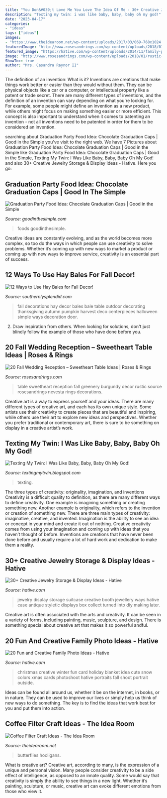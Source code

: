 ```yaml
---
title: "You Don&#039;t Love Me You Love The Idea Of Me - 30+ Creative Jewelry Storage &amp; Display Ideas"
description: "Texting my twin: i was like baby, baby, baby oh my god!"
date: "2023-04-17"
categories:
- "ideas"
tags: ["ideas"]
images:
- "https://www.theidearoom.net/wp-content/uploads/2017/03/069-768x1024.jpg"
featuredImage: "http://www.rosesandrings.com/wp-content/uploads/2018/01/rustic-burgundy-and-greenery-wedding-sweetheart-table-decor.jpg"
featured_image: "https://hative.com/wp-content/uploads/2014/11/family-photo-ideas/12-fun-creative-family-photo-ideas.jpg"
image: "http://www.rosesandrings.com/wp-content/uploads/2018/01/rustic-burgundy-and-greenery-wedding-sweetheart-table-decor.jpg"
ShowToc: true
author: "Mrs. Casandra Raynor II"
---
```



The definition of an invention: What is it?
Inventions are creations that make things work better or easier than they would without them. They can be physical objects like a car or a computer, or intellectual property like a patent or trade secret. There are many different types of inventions, and the definition of an invention can vary depending on what you're looking for. For example, some people might define an invention as a new product, while others might focus on making something easier or more efficient. This concept is also important to understand when it comes to patenting an invention - not all inventions need to be patented in order for them to be considered an invention.

	

		
searching about Graduation Party Food Idea: Chocolate Graduation Caps | Good in the Simple you've visit to the right web. We have 7 Pictures about Graduation Party Food Idea: Chocolate Graduation Caps | Good in the Simple like Graduation Party Food Idea: Chocolate Graduation Caps | Good in the Simple, Texting My Twin: I Was Like Baby, Baby, Baby Oh My God! and also 30+ Creative Jewelry Storage &amp; Display Ideas - Hative. Here you go:
		
    
## Graduation Party Food Idea: Chocolate Graduation Caps | Good In The Simple

<img loading=lazy src="https://goodinthesimple.com/wp-content/uploads/2018/03/chocolate-graduation-caps-768x1446.jpg" onerror="this.onerror=null;this.src='https://tse3.mm.bing.net/th?id=OIP.SRU6VZx6IsuI3zEqBjR6AgHaN8&amp;pid=15.1';" alt="Graduation Party Food Idea: Chocolate Graduation Caps | Good in the Simple">

_Source: goodinthesimple.com_

>foods goodinthesimple. 

	

Creative ideas are constantly evolving, and as the world becomes more complex, so too do the ways in which people can use creativity to solve problems. Whether it’s coming up with new ways to market a product or coming up with new ways to improve service, creativity is an essential part of success.

    
## 12 Ways To Use Hay Bales For Fall Decor!

<img loading=lazy src="https://www.southernlysplendid.com/wp-content/uploads/2017/08/hay13.jpg" onerror="this.onerror=null;this.src='https://tse1.mm.bing.net/th?id=OIP.MIHJNY36PqUDPXbCYzF3HgAAAA&amp;pid=15.1';" alt="12 Ways to Use Hay Bales for Fall Decor!">

_Source: southernlysplendid.com_

>fall decorations hay decor bales bale table outdoor decorating thanksgiving autumn pumpkin harvest deco centerpieces halloween simple ways decoration door. 

	

2. Draw inspiration from others. When looking for solutions, don't just blindly follow the example of those who have done before you. 

    
## 20 Fall Wedding Reception – Sweetheart Table Ideas | Roses &amp; Rings

<img loading=lazy src="http://www.rosesandrings.com/wp-content/uploads/2018/01/rustic-burgundy-and-greenery-wedding-sweetheart-table-decor.jpg" onerror="this.onerror=null;this.src='https://tse1.mm.bing.net/th?id=OIP.N1cjw_7fPbCc29Whw0lX1AHaKX&amp;pid=15.1';" alt="20 Fall Wedding Reception – Sweetheart Table Ideas | Roses &amp; Rings">

_Source: rosesandrings.com_

>table sweetheart reception fall greenery burgundy decor rustic source rosesandrings nevesta rings decorations. 

	

Creative art is a way to express yourself and your ideas. There are many different types of creative art, and each has its own unique style. Some artists use their creativity to create pieces that are beautiful and inspiring, while others use their art to explore new ideas and perspectives. Whether you prefer traditional or contemporary art, there is sure to be something on display in a creative artist’s work.

    
## Texting My Twin: I Was Like Baby, Baby, Baby Oh My God!

<img loading=lazy src="http://4.bp.blogspot.com/-17sR_ANP7R8/Te1EvAT7ssI/AAAAAAAAAMY/m4NKhj1__6o/w1200-h630-p-k-no-nu/IMG951073.png" onerror="this.onerror=null;this.src='https://tse1.mm.bing.net/th?id=OIP.WQRbXrD3NA691-RRsq7NEAHaLH&amp;pid=15.1';" alt="Texting My Twin: I Was Like Baby, Baby, Baby Oh My God!">

_Source: textingmytwin.blogspot.com_

>texting. 

	

The three types of creativity: originality, imagination, and inventions
Creativity is a difficult quality to definition, as there are many different ways to define creativity. One example is imagining something or creating something new. Another example is originality, which refers to the invention or creation of something new. 
There are three main types of creativity: imaginative, creative, and invented. Imagination is the ability to see an idea or concept in your mind and create it out of nothing. Creative creativity comes from using your imagination and coming up with ideas that you haven’t thought of before. Inventions are creations that have never been done before and usually require a lot of hard work and dedication to make them a reality.

    
## 30+ Creative Jewelry Storage &amp; Display Ideas - Hative

<img loading=lazy src="https://hative.com/wp-content/uploads/2015/01/jewelry-storage-display-ideas/35-vintage-suitcase-jewelry-storage.jpg" onerror="this.onerror=null;this.src='https://tse1.mm.bing.net/th?id=OIP.-n6g8CTWpb8rThBtSNvKlAHaJ4&amp;pid=15.1';" alt="30+ Creative Jewelry Storage &amp; Display Ideas - Hative">

_Source: hative.com_

>jewelry display storage suitcase creative booth jewellery ways hative case antique styletic displays box collect turned into diy making later. 

	

Creative art is often associated with the arts and creativity. It can be seen in a variety of forms, including painting, music, sculpture, and design. There is something special about creative art that makes it so powerful andful.

    
## 20 Fun And Creative Family Photo Ideas - Hative

<img loading=lazy src="https://hative.com/wp-content/uploads/2014/11/family-photo-ideas/12-fun-creative-family-photo-ideas.jpg" onerror="this.onerror=null;this.src='https://tse3.mm.bing.net/th?id=OIP.oKSsgl-lOi1OLfaW0VdNuwHaLI&amp;pid=15.1';" alt="20 Fun and Creative Family Photo Ideas - Hative">

_Source: hative.com_

>christmas creative winter fun card holiday blanket idea cute snow colors xmas cards photoshoot hative portraits fall shoot portrait outside. 

	

Ideas can be found all around us, whether it be on the internet, in books, or in nature. They can be used to improve our lives or simply help us think of new ways to do something. The key is to find the ideas that work best for you and put them into action.

    
## Coffee Filter Craft Ideas - The Idea Room

<img loading=lazy src="https://www.theidearoom.net/wp-content/uploads/2017/03/069-768x1024.jpg" onerror="this.onerror=null;this.src='https://tse1.mm.bing.net/th?id=OIP.PrAZ1IP25YxTiN5fJe0eQwHaJ4&amp;pid=15.1';" alt="Coffee Filter Craft Ideas - The Idea Room">

_Source: theidearoom.net_

>butterflies hooligans. 

	

What is creative art?
Creative art, according to many, is the expression of a unique and personal vision. Many people consider creativity to be a side effect of intelligence, as opposed to an innate quality. Some would say that creativity is simply the ability to see things in a new light. Whether it’s painting, sculpture, or music, creative art can evoke different emotions from those who view it.


